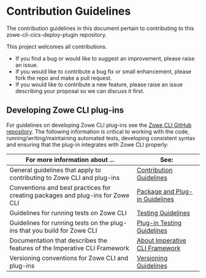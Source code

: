 
# Contribution Guidelines
The contribution guidelines in this document pertain to contributing to this zowe-cli-cics-deploy-plugin repository.

This project welcomes all contributions. 
- If you find a bug or would like to suggest an improvement, please raise an issue.
- If you would like to contribute a bug fix or small enhancement, please fork the repo and make a pull request.
- If you would like to contribute a new feature, please raise an issue describing your proposal so we can discuss it first.

## Developing Zowe CLI plug-ins

For guidelines on developing Zowe CLI plug-ins see the [Zowe CLI GitHub repository](https://github.com/zowe/zowe-cli). The following information is critical to working with the code, running/writing/maintaining automated tests, developing consistent syntax and ensuring that the plug-in integrates with Zowe CLI properly:

| For more information about ... | See: |
| ------------------------------ | ----- |
| General guidelines that apply to contributing to Zowe CLI and plug-ins | [Contribution Guidelines](https://github.com/zowe/zowe-cli/blob/master/CONTRIBUTING.md) |
| Conventions and best practices for creating packages and plug-ins for Zowe CLI | [Package and Plug-in Guidelines](https://github.com/zowe/zowe-cli/blob/master/docs/PackagesAndPluginGuidelines.md)|
| Guidelines for running tests on Zowe CLI | [Testing Guidelines](https://github.com/zowe/zowe-cli/blob/master/docs/TESTING.md) |
| Guidelines for running tests on the plug-ins that you build for Zowe CLI | [Plug-in Testing Guidelines](https://github.com/zowe/zowe-cli/blob/master/docs/PluginTESTINGGuidelines.md) |
| Documentation that describes the features of the Imperative CLI Framework | [About Imperative CLI Framework](https://github.com/zowe/imperative/wiki) |
Versioning conventions for Zowe CLI and plug-ins| [Versioning Guidelines](https://github.com/zowe/zowe-cli/blob/master/docs/MaintainerVersioning.md) |
